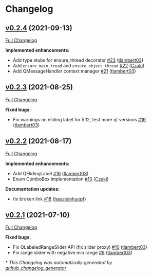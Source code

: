 # Changelog

## [v0.2.4](https://github.com/napari/superqt/tree/v0.2.4) (2021-09-13)

[Full Changelog](https://github.com/napari/superqt/compare/v0.2.3...v0.2.4)

**Implemented enhancements:**

- Add type stubs for ensure\_thread decorator [\#23](https://github.com/napari/superqt/pull/23) ([tlambert03](https://github.com/tlambert03))
- Add `ensure_main_tread` and `ensure_object_thread` [\#22](https://github.com/napari/superqt/pull/22) ([Czaki](https://github.com/Czaki))
- Add QMessageHandler context manager [\#21](https://github.com/napari/superqt/pull/21) ([tlambert03](https://github.com/tlambert03))

## [v0.2.3](https://github.com/napari/superqt/tree/v0.2.3) (2021-08-25)

[Full Changelog](https://github.com/napari/superqt/compare/v0.2.2...v0.2.3)

**Fixed bugs:**

- Fix warnings on eliding label for 5.12, test more qt versions [\#19](https://github.com/napari/superqt/pull/19) ([tlambert03](https://github.com/tlambert03))

## [v0.2.2](https://github.com/napari/superqt/tree/v0.2.2) (2021-08-17)

[Full Changelog](https://github.com/napari/superqt/compare/v0.2.1...v0.2.2)

**Implemented enhancements:**

- Add QElidingLabel [\#16](https://github.com/napari/superqt/pull/16) ([tlambert03](https://github.com/tlambert03))
- Enum ComboBox implementation [\#13](https://github.com/napari/superqt/pull/13) ([Czaki](https://github.com/Czaki))

**Documentation updates:**

- fix broken link [\#18](https://github.com/napari/superqt/pull/18) ([haesleinhuepf](https://github.com/haesleinhuepf))

## [v0.2.1](https://github.com/napari/superqt/tree/v0.2.1) (2021-07-10)

[Full Changelog](https://github.com/napari/superqt/compare/v0.2.0...v0.2.1)

**Fixed bugs:**

- Fix QLabeledRangeSlider API \(fix slider proxy\) [\#10](https://github.com/napari/superqt/pull/10) ([tlambert03](https://github.com/tlambert03))
- Fix range slider with negative min range [\#9](https://github.com/napari/superqt/pull/9) ([tlambert03](https://github.com/tlambert03))



\* *This Changelog was automatically generated by [github_changelog_generator](https://github.com/github-changelog-generator/github-changelog-generator)*
